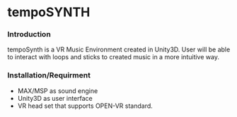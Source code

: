 # tempoSYNTH
### Introduction
tempoSynth is a VR Music Environment created in Unity3D. User will be able to interact with loops and sticks to created music in a more intuitive way.

### Installation/Requirment
* MAX/MSP as sound engine
* Unity3D as user interface
* VR head set that supports OPEN-VR standard.
